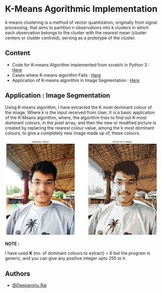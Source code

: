 
# K-Means Agorithmic Implementation

k-means clustering is a method of vector quantization, originally from signal processing, that aims to partition n observations into k clusters in which each observation belongs to the cluster with the nearest mean (cluster centers or cluster centroid), serving as a prototype of the cluster.

## Content

- Code for K-means Algorithm implemented from scratch in Python 3 : [Here](https://github.com/deepanshu-Raj/K-Means-Agorithmic-Implementation/blob/master/K-Means%20Clustering.ipynb)
- Cases where K-means algorithm Fails : [Here](https://github.com/deepanshu-Raj/K-Means-Agorithmic-Implementation/blob/master/K-Means%20fails.ipynb)
- Application of K-means algorithm in Image Segmentation : [Here](https://github.com/deepanshu-Raj/K-Means-Agorithmic-Implementation/blob/master/Image_Segmentation.ipynb)


## Application : Image Segmentation

Using K-means algorithm, I have extracted the K most dominant colour of the image, Where k is the input received from User. It is a basic application of the K-Means algorithm, where, the algorithm tries to find out K-most dominant colours, in the pixel array, and then the new or modified picture is created by replacing the nearest colour value, among the k most dominant colours, to give a completely new image made up of, these colours.

![Image Segmentation Demo](https://github.com/deepanshu-Raj/K-Means-Agorithm-Implementation/blob/master/image_segmentation.png)

**NOTE :**

I have used **K** (no. of dominant colours to extract) = 6  but the program is generic, and you can give any positive integer upto 255 to it.

## Authors

- [@Deepanshu Raj](https://github.com/deepanshu-Raj)



